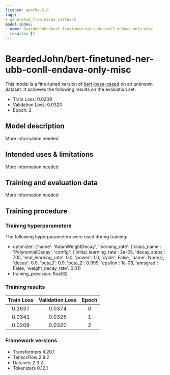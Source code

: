 ```yaml
---
license: apache-2.0
tags:
- generated_from_keras_callback
model-index:
- name: BeardedJohn/bert-finetuned-ner-ubb-conll-endava-only-misc
  results: []
---
```


<!-- This model card has been generated automatically according to the information Keras had access to. You should
probably proofread and complete it, then remove this comment. -->

# BeardedJohn/bert-finetuned-ner-ubb-conll-endava-only-misc

This model is a fine-tuned version of [bert-base-cased](https://huggingface.co/bert-base-cased) on an unknown dataset.
It achieves the following results on the evaluation set:
- Train Loss: 0.0209
- Validation Loss: 0.0320
- Epoch: 2

## Model description

More information needed

## Intended uses & limitations

More information needed

## Training and evaluation data

More information needed

## Training procedure

### Training hyperparameters

The following hyperparameters were used during training:
- optimizer: {'name': 'AdamWeightDecay', 'learning_rate': {'class_name': 'PolynomialDecay', 'config': {'initial_learning_rate': 2e-05, 'decay_steps': 705, 'end_learning_rate': 0.0, 'power': 1.0, 'cycle': False, 'name': None}}, 'decay': 0.0, 'beta_1': 0.9, 'beta_2': 0.999, 'epsilon': 1e-08, 'amsgrad': False, 'weight_decay_rate': 0.01}
- training_precision: float32

### Training results

| Train Loss | Validation Loss | Epoch |
|:----------:|:---------------:|:-----:|
| 0.2637     | 0.0374          | 0     |
| 0.0341     | 0.0325          | 1     |
| 0.0209     | 0.0320          | 2     |


### Framework versions

- Transformers 4.20.1
- TensorFlow 2.8.2
- Datasets 2.3.2
- Tokenizers 0.12.1
